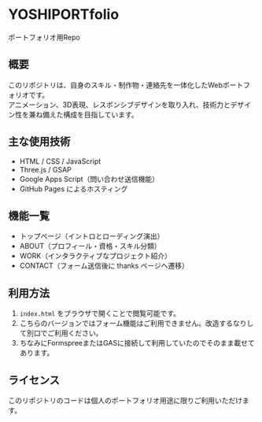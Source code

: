 # YOSHIPORTfolio
ポートフォリオ用Repo

## 概要
このリポジトリは、自身のスキル・制作物・連絡先を一体化したWebポートフォリオです。  
アニメーション、3D表現、レスポンシブデザインを取り入れ、技術力とデザイン性を兼ね備えた構成を目指しています。

## 主な使用技術
- HTML / CSS / JavaScript
- Three.js / GSAP
- Google Apps Script（問い合わせ送信機能）
- GitHub Pages によるホスティング

## 機能一覧
- トップページ（イントロとローディング演出）
- ABOUT（プロフィール・資格・スキル分類）
- WORK（インタラクティブなプロジェクト紹介）
- CONTACT（フォーム送信後に thanks ページへ遷移）

## 利用方法
1. `index.html` をブラウザで開くことで閲覧可能です。
2. こちらのバージョンではフォーム機能はご利用できません。改造するなりして別口でご利用ください。
3. ちなみにFormspreeまたはGASに接続して利用していたのでそのまま載せてあります。

## ライセンス
このリポジトリのコードは個人のポートフォリオ用途に限りご利用いただけます。

